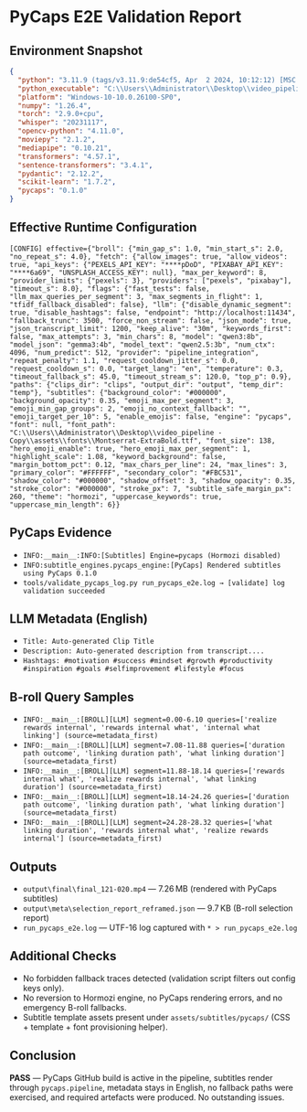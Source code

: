 # PyCaps E2E Validation Report

## Environment Snapshot

```json
{
  "python": "3.11.9 (tags/v3.11.9:de54cf5, Apr  2 2024, 10:12:12) [MSC v.1938 64 bit (AMD64)]",
  "python_executable": "C:\\Users\\Administrator\\Desktop\\video_pipeline - Copy\\venv311\\Scripts\\python.exe",
  "platform": "Windows-10-10.0.26100-SP0",
  "numpy": "1.26.4",
  "torch": "2.9.0+cpu",
  "whisper": "20231117",
  "opencv-python": "4.11.0",
  "moviepy": "2.1.2",
  "mediapipe": "0.10.21",
  "transformers": "4.57.1",
  "sentence-transformers": "3.4.1",
  "pydantic": "2.12.2",
  "scikit-learn": "1.7.2",
  "pycaps": "0.1.0"
}
```

## Effective Runtime Configuration

```
[CONFIG] effective={"broll": {"min_gap_s": 1.0, "min_start_s": 2.0, "no_repeat_s": 4.0}, "fetch": {"allow_images": true, "allow_videos": true, "api_keys": {"PEXELS_API_KEY": "****pDoD", "PIXABAY_API_KEY": "****6a69", "UNSPLASH_ACCESS_KEY": null}, "max_per_keyword": 8, "provider_limits": {"pexels": 3}, "providers": ["pexels", "pixabay"], "timeout_s": 8.0}, "flags": {"fast_tests": false, "llm_max_queries_per_segment": 3, "max_segments_in_flight": 1, "tfidf_fallback_disabled": false}, "llm": {"disable_dynamic_segment": true, "disable_hashtags": false, "endpoint": "http://localhost:11434", "fallback_trunc": 3500, "force_non_stream": false, "json_mode": true, "json_transcript_limit": 1200, "keep_alive": "30m", "keywords_first": false, "max_attempts": 3, "min_chars": 8, "model": "qwen3:8b", "model_json": "gemma3:4b", "model_text": "qwen2.5:3b", "num_ctx": 4096, "num_predict": 512, "provider": "pipeline_integration", "repeat_penalty": 1.1, "request_cooldown_jitter_s": 0.0, "request_cooldown_s": 0.0, "target_lang": "en", "temperature": 0.3, "timeout_fallback_s": 45.0, "timeout_stream_s": 120.0, "top_p": 0.9}, "paths": {"clips_dir": "clips", "output_dir": "output", "temp_dir": "temp"}, "subtitles": {"background_color": "#000000", "background_opacity": 0.35, "emoji_max_per_segment": 3, "emoji_min_gap_groups": 2, "emoji_no_context_fallback": "", "emoji_target_per_10": 5, "enable_emojis": false, "engine": "pycaps", "font": null, "font_path": "C:\\Users\\Administrator\\Desktop\\video_pipeline - Copy\\assets\\fonts\\Montserrat-ExtraBold.ttf", "font_size": 138, "hero_emoji_enable": true, "hero_emoji_max_per_segment": 1, "highlight_scale": 1.08, "keyword_background": false, "margin_bottom_pct": 0.12, "max_chars_per_line": 24, "max_lines": 3, "primary_color": "#FFFFFF", "secondary_color": "#FBC531", "shadow_color": "#000000", "shadow_offset": 3, "shadow_opacity": 0.35, "stroke_color": "#000000", "stroke_px": 7, "subtitle_safe_margin_px": 260, "theme": "hormozi", "uppercase_keywords": true, "uppercase_min_length": 6}}
```

## PyCaps Evidence

- `INFO:__main__:INFO:[Subtitles] Engine=pycaps (Hormozi disabled)`
- `INFO:subtitle_engines.pycaps_engine:[PyCaps] Rendered subtitles using PyCaps 0.1.0`
- `tools/validate_pycaps_log.py run_pycaps_e2e.log → [validate] log validation succeeded`

## LLM Metadata (English)

- `Title: Auto-generated Clip Title`
- `Description: Auto-generated description from transcript....`
- `Hashtags: #motivation #success #mindset #growth #productivity #inspiration #goals #selfimprovement #lifestyle #focus`

## B-roll Query Samples

- `INFO:__main__:[BROLL][LLM] segment=0.00-6.10 queries=['realize rewards internal', 'rewards internal what', 'internal what linking'] (source=metadata_first)`
- `INFO:__main__:[BROLL][LLM] segment=7.08-11.88 queries=['duration path outcome', 'linking duration path', 'what linking duration'] (source=metadata_first)`
- `INFO:__main__:[BROLL][LLM] segment=11.88-18.14 queries=['rewards internal what', 'realize rewards internal', 'what linking duration'] (source=metadata_first)`
- `INFO:__main__:[BROLL][LLM] segment=18.14-24.26 queries=['duration path outcome', 'linking duration path', 'what linking duration'] (source=metadata_first)`
- `INFO:__main__:[BROLL][LLM] segment=24.28-28.32 queries=['what linking duration', 'rewards internal what', 'realize rewards internal'] (source=metadata_first)`

## Outputs

- `output\final\final_121-020.mp4` — 7.26 MB (rendered with PyCaps subtitles)
- `output\meta\selection_report_reframed.json` — 9.7 KB (B-roll selection report)
- `run_pycaps_e2e.log` — UTF-16 log captured with `* > run_pycaps_e2e.log`

## Additional Checks

- No forbidden fallback traces detected (validation script filters out config keys only).
- No reversion to Hormozi engine, no PyCaps rendering errors, and no emergency B-roll fallbacks.
- Subtitle template assets present under `assets/subtitles/pycaps/` (CSS + template + font provisioning helper).

## Conclusion

**PASS** — PyCaps GitHub build is active in the pipeline, subtitles render through `pycaps.pipeline`, metadata stays in English, no fallback paths were exercised, and required artefacts were produced. No outstanding issues.
